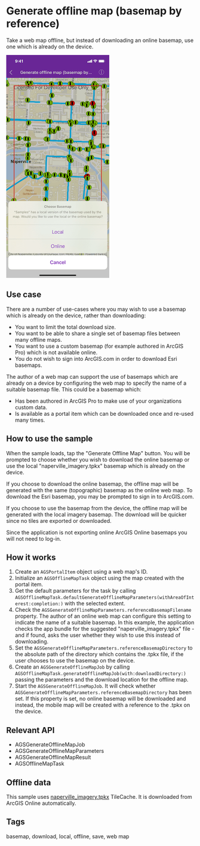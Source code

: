 # Generate offline map (basemap by reference)

Take a web map offline, but instead of downloading an online basemap, use one which is already on the device.

![Image of generate offline map with local basemap](generate-offline-map-with-local-basemap.png)

## Use case

There are a number of use-cases where you may wish to use a basemap which is already on the device, rather than downloading:

* You want to limit the total download size.
* You want to be able to share a single set of basemap files between many offline maps.
* You want to use a custom basemap (for example authored in ArcGIS Pro) which is not available online.
* You do not wish to sign into ArcGIS.com in order to download Esri basemaps.

The author of a web map can support the use of basemaps which are already on a device by configuring the web map to specify the name of a suitable basemap file. This could be a basemap which:

* Has been authored in ArcGIS Pro to make use of your organizations custom data.
* Is available as a portal item which can be downloaded once and re-used many times.

## How to use the sample

When the sample loads, tap the "Generate Offline Map" button. You will be prompted to choose whether you wish to download the online basemap or use the local "naperville_imagery.tpkx" basemap which is already on the device.

If you choose to download the online basemap, the offline map will be generated with the same (topographic) basemap as the online web map. To download the Esri basemap, you may be prompted to sign in to ArcGIS.com.

If you choose to use the basemap from the device, the offline map will be generated with the local imagery basemap. The download will be quicker since no tiles are exported or downloaded.

Since the application is not exporting online ArcGIS Online basemaps you will not need to log-in.

## How it works

1. Create an `AGSPortalItem` object using a web map's ID.
2. Initialize an `AGSOfflineMapTask` object using the map created with the portal item.
3. Get the default parameters for the task by calling `AGSOfflineMapTask.defaultGenerateOfflineMapParameters(withAreaOfInterest:completion:)` with the selected extent.
4. Check the `AGSGenerateOfflineMapParameters.referenceBasemapFilename` property. The author of an online web map can configure this setting to indicate the name of a suitable basemap. In this example, the application checks the app bundle for the suggested "naperville_imagery.tpkx" file - and if found, asks the user whether they wish to use this instead of downloading.
5. Set the `AGSGenerateOfflineMapParameters.referenceBasemapDirectory` to the absolute path of the directory which contains the .tpkx file, if the user chooses to use the basemap on the device.
6. Create an `AGSGenerateOfflineMapJob` by calling `AGSOfflineMapTask.generateOfflineMapJob(with:downloadDirectory:)` passing the parameters and the download location for the offline map.
7. Start the `AGSGenerateOfflineMapJob`. It will check whether `AGSGenerateOfflineMapParameters.referenceBasemapDirectory` has been set. If this property is set, no online basemap will be downloaded and instead, the mobile map will be created with a reference to the .tpkx on the device.

## Relevant API

* AGSGenerateOfflineMapJob
* AGSGenerateOfflineMapParameters
* AGSGenerateOfflineMapResult
* AGSOfflineMapTask

## Offline data

This sample uses [naperville_imagery.tpkx](https://arcgis.com/home/item.html?id=85282f2aaa2844d8935cdb8722e22a93) TileCache. It is downloaded from ArcGIS Online automatically.

## Tags

basemap, download, local, offline, save, web map
